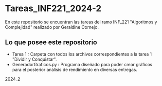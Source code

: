 # Tareas_INF221_2024-2

En este repositorio se encuentran las tareas del ramo INF_221 "Algoritmos y Complejidad" realizado por Geraldine Cornejo.

## Lo que posee este repositorio
* Tarea 1 : Carpeta con todos los archivos correspondientes a la tarea 1 "Dividir y Conquistar".
* GeneradorGraficos.py : Programa diseñado para poder crear gráficos para el posterior análisis de rendimiento en diversas entregas.

2024_2
